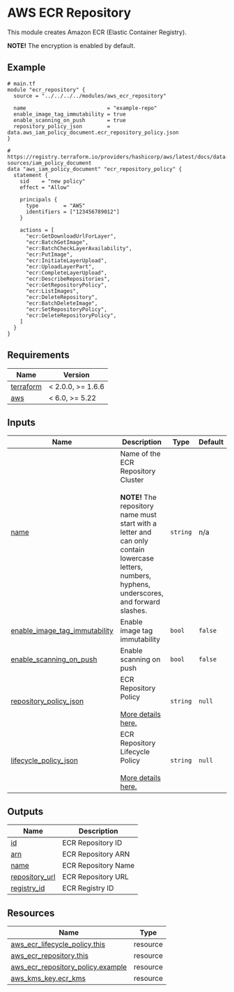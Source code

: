 # AWS ECR Repository

This module creates Amazon ECR (Elastic Container Registry).

**NOTE!** The encryption is enabled by default.

<!-- Next block is generated by terraform-docs following .terraform-docs.yml config -->
<!-- BEGIN_TF_DOCS -->
## Example

```hcl
# main.tf
module "ecr_repository" {
  source = "../../../../modules/aws_ecr_repository"

  name                          = "example-repo"
  enable_image_tag_immutability = true
  enable_scanning_on_push       = true
  repository_policy_json        = data.aws_iam_policy_document.ecr_repository_policy.json
}

# https://registry.terraform.io/providers/hashicorp/aws/latest/docs/data-sources/iam_policy_document
data "aws_iam_policy_document" "ecr_repository_policy" {
  statement {
    sid    = "new policy"
    effect = "Allow"

    principals {
      type        = "AWS"
      identifiers = ["123456789012"]
    }

    actions = [
      "ecr:GetDownloadUrlForLayer",
      "ecr:BatchGetImage",
      "ecr:BatchCheckLayerAvailability",
      "ecr:PutImage",
      "ecr:InitiateLayerUpload",
      "ecr:UploadLayerPart",
      "ecr:CompleteLayerUpload",
      "ecr:DescribeRepositories",
      "ecr:GetRepositoryPolicy",
      "ecr:ListImages",
      "ecr:DeleteRepository",
      "ecr:BatchDeleteImage",
      "ecr:SetRepositoryPolicy",
      "ecr:DeleteRepositoryPolicy",
    ]
  }
}
```

## Requirements

| Name | Version |
|------|---------|
| <a name="requirement_terraform"></a> [terraform](#requirement\_terraform) | < 2.0.0, >= 1.6.6 |
| <a name="requirement_aws"></a> [aws](#requirement\_aws) | < 6.0, >= 5.22 |

## Inputs

| Name | Description | Type | Default | Required |
|------|-------------|------|---------|:--------:|
| <a name="input_name"></a> [name](#input\_name) | Name of the ECR Repository Cluster<br><br>**NOTE!** The repository name must start with a letter and<br>can only contain lowercase letters, numbers, hyphens, underscores,<br>and forward slashes. | `string` | n/a | yes |
| <a name="input_enable_image_tag_immutability"></a> [enable\_image\_tag\_immutability](#input\_enable\_image\_tag\_immutability) | Enable image tag immutability | `bool` | `false` | no |
| <a name="input_enable_scanning_on_push"></a> [enable\_scanning\_on\_push](#input\_enable\_scanning\_on\_push) | Enable scanning on push | `bool` | `false` | no |
| <a name="input_repository_policy_json"></a> [repository\_policy\_json](#input\_repository\_policy\_json) | ECR Repository Policy<br><br>[More details here.](https://registry.terraform.io/providers/hashicorp/aws/latest/docs/resources/ecr_repository_policy) | `string` | `null` | no |
| <a name="input_lifecycle_policy_json"></a> [lifecycle\_policy\_json](#input\_lifecycle\_policy\_json) | ECR Repository Lifecycle Policy<br><br>[More details here.](https://registry.terraform.io/providers/hashicorp/aws/latest/docs/resources/ecr_lifecycle_policy) | `string` | `null` | no |

## Outputs

| Name | Description |
|------|-------------|
| <a name="output_id"></a> [id](#output\_id) | ECR Repository ID |
| <a name="output_arn"></a> [arn](#output\_arn) | ECR Repository ARN |
| <a name="output_name"></a> [name](#output\_name) | ECR Repository Name |
| <a name="output_repository_url"></a> [repository\_url](#output\_repository\_url) | ECR Repository URL |
| <a name="output_registry_id"></a> [registry\_id](#output\_registry\_id) | ECR Registry ID |

## Resources

| Name | Type |
|------|------|
| [aws_ecr_lifecycle_policy.this](https://registry.terraform.io/providers/hashicorp/aws/latest/docs/resources/ecr_lifecycle_policy) | resource |
| [aws_ecr_repository.this](https://registry.terraform.io/providers/hashicorp/aws/latest/docs/resources/ecr_repository) | resource |
| [aws_ecr_repository_policy.example](https://registry.terraform.io/providers/hashicorp/aws/latest/docs/resources/ecr_repository_policy) | resource |
| [aws_kms_key.ecr_kms](https://registry.terraform.io/providers/hashicorp/aws/latest/docs/resources/kms_key) | resource |
<!-- END_TF_DOCS -->